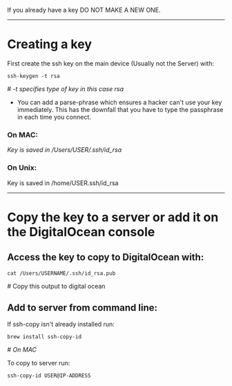 
If you already have a key DO NOT MAKE A NEW ONE.

---
# Creating a key

First create the ssh key on the main device (Usually not the Server) with:

	ssh-keygen -t rsa

\# *-t specifies type of key in this case rsa*

- You can add a parse-phrase which ensures a hacker can't use your key immediately. This has the downfall that you have to type the passphrase in each time you connect.

### On MAC:

*Key is saved in /Users/USER/.ssh/id_rsa*

### On Unix:

Key is saved in /home/USER.ssh/id_rsa

---
# Copy the key to a server or add it on the DigitalOcean console

## Access the key to copy to DigitalOcean with:

	cat /Users/USERNAME/.ssh/id_rsa.pub

\# Copy this output to digital ocean

## Add to server from command line:

If ssh-copy isn't already installed run:

	brew install ssh-copy-id

\# *On MAC*

To copy to server run:

	ssh-copy-id USER@IP-ADDRESS